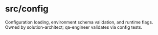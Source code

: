 # src/config

Configuration loading, environment schema validation, and runtime flags. Owned by solution-architect; qa-engineer validates via config tests.

